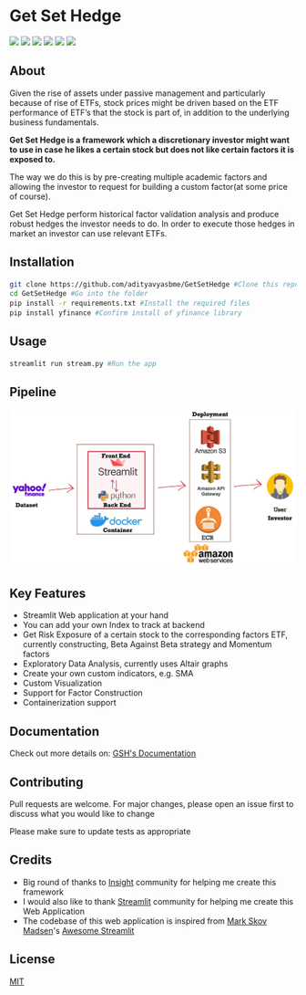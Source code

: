 # Get Set Hedge
![](https://img.shields.io/badge/python-3.7-red)
![](https://img.shields.io/badge/Streamlit-0.67.1-blue)
![](https://img.shields.io/badge/numpy-1.19.2-blue)
![](https://img.shields.io/badge/pandas-1.1.2-blue)
![](https://img.shields.io/badge/statsmodels-0.12.0-blue)
![](https://img.shields.io/badge/license-MIT-green)

## About

Given the rise of assets under passive management and particularly because of rise of ETFs, stock prices might be driven based on the ETF performance of ETF’s that the stock is part of, in addition to the underlying business fundamentals.

**Get Set Hedge is a framework which a discretionary investor might want to use in case he likes a certain stock but does not like certain factors it is exposed to.**

The way we do this is by pre-creating multiple academic factors and allowing the investor to request for building a custom factor(at some price of course).

Get Set Hedge perform historical factor validation analysis and produce robust hedges the investor needs to do. In order to execute those hedges in market an investor can use relevant ETFs.

## Installation

```bash
git clone https://github.com/adityavyasbme/GetSetHedge #Clone this repo
cd GetSetHedge #Go into the folder
pip install -r requirements.txt #Install the required files
pip install yfinance #Confirm install of yfinance library
```

## Usage

```bash
streamlit run stream.py #Run the app
```

## Pipeline

![](https://github.com/adityavyasbme/GetSetHedge/blob/master/data/images/Pipeline.jpg?raw=true)

## Key Features
- Streamlit Web application at your hand
- You can add your own Index to track at backend
- Get Risk Exposure of a certain stock to the corresponding factors ETF, currently constructing, Beta Against Beta strategy and Momentum factors
- Exploratory Data Analysis, currently uses Altair graphs
- Create your own custom indicators, e.g. SMA
- Custom Visualization
- Support for Factor Construction
- Containerization support

## Documentation
Check out more details on: [GSH's Documentation](https://adityavyasbme.github.io/GetSetHedge/)


## Contributing
Pull requests are welcome. For major changes, please open an issue first to discuss what you would like to change

Please make sure to update tests as appropriate

## Credits


- Big round of thanks to [Insight](https://insightfellows.com) community for helping me create this framework
- I would also like to thank [Streamlit](https://www.streamlit.io) community for helping me create this Web Application
- The codebase of this web application is inspired from [Mark Skov Madsen](https://www.linkedin.com/in/marcskovmadsen)'s [Awesome Streamlit](https://github.com/MarcSkovMadsen/awesome-streamlit)

## License
[MIT](https://github.com/adityavyasbme/GetSetHedge/blob/master/LICENSE)
